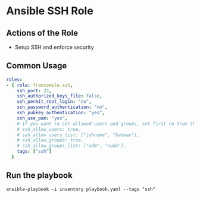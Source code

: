# Ansible SSH Role

## Actions of the Role

* Setup SSH and enforce security

## Common Usage

```yaml
roles:
- { role: francomile.ssh,
    ssh_port: 22,
    ssh_authorized_keys_file: false,
    ssh_permit_root_login: "no",
    ssh_password_authentication: "no",
    ssh_pubkey_authentication: "yes",
    ssh_use_pam: "yes",
    # If you want to set allowed users and groups, set first ro true the switches and define the users and groups:
    # ssh_allow_users: true,
    # ssh_allow_users_list: ["johndoe", "batman"],
    # ssh_allow_groups: true,
    # ssh_allow_groups_list: ["adm", "sudo"],
    tags: ["ssh"]
  }
```

## Run the playbook

```shell
ansible-playbook -i inventory playbook.yaml --tags "ssh"
```

